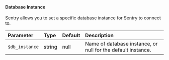 #### Database Instance

Sentry allows you to set a specific database instance for Sentry to connect to.

Parameter                    | Type            | Default         | Description
:--------------------------- | :-------------- | :-------------- | :--------------
`$db_instance`               | string          | null            | Name of database instance, or null for the default instance.
